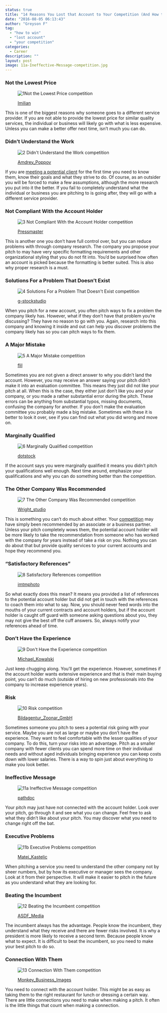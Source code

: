 ```yaml
---
status: true
title: "14 Reasons You Lost that Account to Your Competition (And How to Win Next Time)"
date: "2016-08-05 06:13:43"
author: "Greyson F"
tag:
  - "how to win"
  - "lost account"
  - "your competition"
categories:
  - Career
description: ""
layout: post
image: 11a-Ineffective-Message-competition.jpg
---
```


### Not the Lowest Price

<figure aria-describedby="caption-attachment-3951" class="wp-caption alignnone" id="attachment_3951" style="width: 700px">

![1Not the Lowest Price competition](/posts/1Not-the-Lowest-Price-competition.jpg)<figcaption class="wp-caption-text" id="caption-attachment-3951">[Imilian](https://www.shutterstock.com/pic-286353824/stock-photo-businessmans-finger-pushing-red-web-search-button-best-deal.html)

</figcaption></figure>

This is one of the biggest reasons why someone goes to a different service provider. If you are not able to provide the lowest price for similar quality services, the individual or business will likely go with what is less expensive. Unless you can make a better offer next time, isn’t much you can do.

### Didn’t Understand the Work

<figure aria-describedby="caption-attachment-3952" class="wp-caption alignnone" id="attachment_3952" style="width: 700px">

![2 Didn't Understand the Work competition](/posts/2-Didnt-Understand-the-Work-competition.jpg)<figcaption class="wp-caption-text" id="caption-attachment-3952">[Amdrey_Poppov](https://www.shutterstock.com/pic-70048396/stock-photo-group-of-disoriented-businesspeople.html)</figcaption></figure>

If you are [meeting a potential client](https://hbr.org/2012/09/top-reasons-salespeople-lose-b) for the first time you need to know them, know their goals and what they strive to do. Of course, as an outsider you will be forced to make a few assumptions, although the more research you put into it the better. If you fail to completely understand what the individual or business you are pitching to is going after, they will go with a different service provider.

### Not Compliant With the Account Holder

<figure aria-describedby="caption-attachment-3953" class="wp-caption alignnone" id="attachment_3953" style="width: 700px">

![3 Not Compliant With the Account Holder competition](/posts/3-Not-Compliant-With-the-Account-Holder-competition.jpg)<figcaption class="wp-caption-text" id="caption-attachment-3953">[Pressmaster](https://www.shutterstock.com/pic-158522279/stock-photo-image-of-two-young-businessmen-using-touchpad-at-meeting.html)</figcaption></figure>

This is another one you don’t have full control over, but you can reduce problems with through company research. The company you propose your pitch to may have very specific formatting requirements and other organizational styling that you do not fit into. You’d be surprised how often an account is picked because the formatting is better suited. This is also why proper research is a must.

### Solutions For a Problem That Doesn’t Exist

<figure aria-describedby="caption-attachment-3954" class="wp-caption alignnone" id="attachment_3954" style="width: 700px">

![4 Solutions For a Problem That Doesn't Exist competition](/posts/4-Solutions-For-a-Problem-That-Doesnt-Exist-competition.jpg)<figcaption class="wp-caption-text" id="caption-attachment-3954">[g-stockstudio](https://www.shutterstock.com/pic-226425211/stock-photo-boring-presentation-group-of-young-business-people-in-smart-casual-wear-looking-bored-while.html)

</figcaption></figure>

When you pitch for a new account, you often pitch ways to fix a problem the company likely has. However, what if they don’t have that problem you’re discussing? They have no reason to go with you. Again, research into this company and knowing it inside and out can help you discover problems the company likely has so you can pitch ways to fix them.

### A Major Mistake

<figure aria-describedby="caption-attachment-3955" class="wp-caption alignnone" id="attachment_3955" style="width: 700px">

![5 A Major Mistake competition](/posts/5-A-Major-Mistake-competition.jpg)<figcaption class="wp-caption-text" id="caption-attachment-3955">[flil](https://www.shutterstock.com/pic-301395722/stock-photo--accounting-accounting-documents-a-cup-of-strong-coffee-tables-of-numbers-calculator-top-view.html)</figcaption></figure>

Sometimes you are not given a direct answer to why you didn’t land the account. However, you may receive an answer saying your pitch didn’t make it into an evaluation committee. This means they just did not like your pitch at all. When this is the case, they either just don’t like you and your company, or you made a rather substantial error during the pitch. These errors can be anything from substantial typos, missing documents, confusing the company for another. If you don’t make the evaluation committee you probably made a big mistake. Sometimes with these it is better to look it over, see if you can find out what you did wrong and move on.

### Marginally Qualified

<figure aria-describedby="caption-attachment-3956" class="wp-caption alignnone" id="attachment_3956" style="width: 700px">

![6 Marginally Qualified competition](/posts/6-Marginally-Qualified-competition.jpg)<figcaption class="wp-caption-text" id="caption-attachment-3956">[dotstock](https://ww.shutterstock.com/pic-154536812/stock-photo-portrait-of-tired-young-business-woman-at-the-office.html)

</figcaption></figure>

If the account says you were marginally qualified it means you didn’t pitch your qualifications well enough. Next time around, emphasize your qualifications and why you can do something better than the competition.

### The Other Company Was Recommended

<figure aria-describedby="caption-attachment-3957" class="wp-caption alignnone" id="attachment_3957" style="width: 700px">

![7 The Other Company Was Recommended competition](/posts/7-The-Other-Company-Was-Recommended-competition.jpg)<figcaption class="wp-caption-text" id="caption-attachment-3957">[Wright_studio](https://www.shutterstock.com/pic-351001487/stock-photo-businessman-pressing-button-on-touch-screen-interface-and-select-recommended.html)</figcaption></figure>

This is something you can’t do much about either. Your [competition](https://www.linkedin.com/pulse/20140914141243-5572608-top-ten-reasons-why-you-really-lost-that-bid) may have simply been recommended by an associate or a business partner. Unless your pitch completely wows them, the potential account holder will be more likely to take the recommendation from someone who has worked with the company for years instead of take a risk on you. Nothing you can do about that but provide quality services to your current accounts and hope they recommend you.

### “Satisfactory References”

<figure aria-describedby="caption-attachment-3958" class="wp-caption alignnone" id="attachment_3958" style="width: 700px">

![8 Satisfactory References competition](/posts/8-Satisfactory-References-competition.jpg)<figcaption class="wp-caption-text" id="caption-attachment-3958">[imtmphoto](https://www.shutterstock.com/pic-379643950/stock-photo-caucasian-business-executive-praising-subordinate-by-giving-a-pat-on-the-shoulder.html)

</figcaption></figure>

So what exactly does this mean? It means you provided a list of references to the potential account holder but did not get in touch with the references to coach them into what to say. Now, you should never feed words into the mouths of your current contracts and account holders, but if the account holder is caught off guard with someone asking questions about you, they may not give the best off the cuff answers. So, always notify your references ahead of time.

### Don’t Have the Experience

<figure aria-describedby="caption-attachment-3959" class="wp-caption alignnone" id="attachment_3959" style="width: 700px">

![9 Don't Have the Experience competition](/posts/9-Dont-Have-the-Experience-competition.jpg)<figcaption class="wp-caption-text" id="caption-attachment-3959">[Michael_Kowalski](https://www.shutterstock.com/pic-115641427/stock-photo-stressed-and-worried-attractive-junior-businesswoman-and-senior-businessman-holding-their-heads.html)

</figcaption></figure>

Just keep chugging along. You’ll get the experience. However, sometimes if the account holder wants extensive experience and that is their main buying point, you can’t do much (outside of hiring on new professionals into the company to increase experience years).

### Risk

<figure aria-describedby="caption-attachment-3960" class="wp-caption alignnone" id="attachment_3960" style="width: 700px">

![10 Risk competition](/posts/10-Risk-competition.jpg)<figcaption class="wp-caption-text" id="caption-attachment-3960">[Bildagentur_Zoonar_GmbH](https://www.shutterstock.com/pic-233621905/stock-photo-risk-analysis.html)</figcaption></figure>

Sometimes someone you pitch to sees a potential risk going with your service. Maybe you are not as large or maybe you don’t have the experience. They want to feel comfortable with the lesser qualities of your company. To do this, turn your risks into an advantage. Pitch as a smaller company with fewer clients you can spend more time on their individual needs and without aged individuals bringing experience you can keep costs down with lower salaries. There is a way to spin just about everything to make you look better.

### Ineffective Message

<figure aria-describedby="caption-attachment-3961" class="wp-caption alignnone" id="attachment_3961" style="width: 700px">

![11a Ineffective Message competition](/posts/11a-Ineffective-Message-competition.jpg)<figcaption class="wp-caption-text" id="caption-attachment-3961">[pathdoc](https://www.shutterstock.com/pic-295421723/stock-photo-frustrated-handsome-young-business-man-in-suit-receiving-bad-news-message-on-mobile-smart-phone.html)

</figcaption></figure>

Your pitch may just have not connected with the account holder. Look over your pitch, go through it and see what you can change. Feel free to ask what they didn’t like about your pitch. You may discover what you need to change right off the bat.

### Executive Problems

<figure aria-describedby="caption-attachment-3962" class="wp-caption alignnone" id="attachment_3962" style="width: 700px">

![11b Executive Problems competition](/posts/11b-Executive-Problems-competition.jpg)<figcaption class="wp-caption-text" id="caption-attachment-3962">[Matej_Kastelic](https://www.shutterstock.com/pic-274821560/stock-photo-business-man-making-a-presentation-at-office-business-executive-delivering-a-presentation-to-his.html)

</figcaption></figure>

When pitching a service you need to understand the other company not by sheer numbers, but by how its executive or manager sees the company. Look at it from their perspective. It will make it easier to pitch in the future as you understand what they are looking for.

### Beating the Incumbent

<figure aria-describedby="caption-attachment-3963" class="wp-caption alignnone" id="attachment_3963" style="width: 700px">

![12 Beating the Incumbent competition](/posts/12-Beating-the-Incumbent-competition.jpg)<figcaption class="wp-caption-text" id="caption-attachment-3963">[ASDF_Media](https://www.shutterstock.com/pic-130099715/stock-photo-business-handshake.html)</figcaption></figure>

The incumbent always has the advantage. People know the incumbent, they understand what they receive and there are fewer risks involved. It is why a president is more likely to receive a second term. Because people know what to expect. It is difficult to beat the incumbent, so you need to make your best pitch to do so.

### Connection With Them

<figure aria-describedby="caption-attachment-3964" class="wp-caption alignnone" id="attachment_3964" style="width: 700px">

![13 Connection With Them competition](/posts/13-Connection-With-Them-competition.jpg)<figcaption class="wp-caption-text" id="caption-attachment-3964">[Monkey_Business_Images](https://www.shutterstock.com/pic-124547059/stock-photo-businessman-and-businesswoman-shaking-hands-in-office.html)</figcaption></figure>

You need to connect with the account holder. This might be as easy as taking them to the right restaurant for lunch or dressing a certain way. There are little connections you need to make when making a pitch. It often is the little things that count when making a connection.
